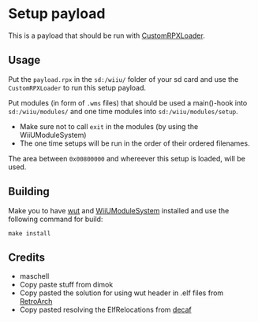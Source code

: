 # Setup payload
This is a payload that should be run with [CustomRPXLoader](https://github.com/wiiu-env/CustomRPXLoader).

## Usage
Put the `payload.rpx` in the `sd:/wiiu/` folder of your sd card and use the `CustomRPXLoader` to run this setup payload.

Put modules (in form of `.wms` files) that should be used a main()-hook into `sd:/wiiu/modules/` and one time modules into `sd:/wiiu/modules/setup`.
- Make sure not to call `exit` in the modules (by using the WiiUModuleSystem)
- The one time setups will be run in the order of their ordered filenames.

The area between `0x00800000` and whereever this setup is loaded, will be used.

## Building
Make you to have [wut](https://github.com/devkitPro/wut/) and [WiiUModuleSystem](https://github.com/wiiu-env/WiiUModuleSystem) installed and use the following command for build:
```
make install
```

## Credits
- maschell
- Copy paste stuff from dimok
- Copy pasted the solution for using wut header in .elf files from [RetroArch](https://github.com/libretro/RetroArch)
- Copy pasted resolving the ElfRelocations from [decaf](https://github.com/decaf-emu/decaf-emu)
